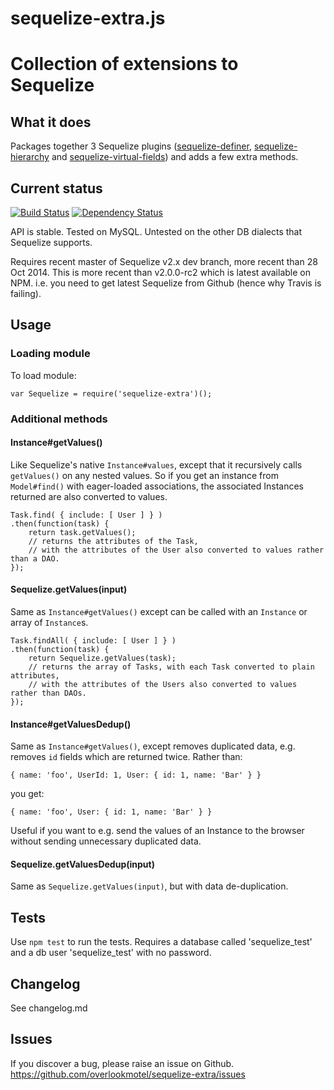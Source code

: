 # sequelize-extra.js

# Collection of extensions to Sequelize

## What it does

Packages together 3 Sequelize plugins ([sequelize-definer](https://www.npmjs.org/package/sequelize-definer), [sequelize-hierarchy](https://www.npmjs.org/package/sequelize-hierarchy) and [sequelize-virtual-fields](https://www.npmjs.org/package/sequelize-virtual-fields)) and adds a few extra methods.

## Current status

[![Build Status](https://secure.travis-ci.org/overlookmotel/sequelize-extra.png)](http://travis-ci.org/overlookmotel/sequelize-extra)
[![Dependency Status](https://david-dm.org/overlookmotel/sequelize-extra.png)](https://david-dm.org/overlookmotel/sequelize-extra)

API is stable. Tested on MySQL. Untested on the other DB dialects that Sequelize supports.

Requires recent master of Sequelize v2.x dev branch, more recent than 28 Oct 2014. This is more recent than v2.0.0-rc2 which is latest available on NPM. i.e. you need to get latest Sequelize from Github (hence why Travis is failing).

## Usage

### Loading module

To load module:

	var Sequelize = require('sequelize-extra')();

### Additional methods

#### Instance#getValues()

Like Sequelize's native `Instance#values`, except that it recursively calls `getValues()` on any nested values. So if you get an instance from `Model#find()` with eager-loaded associations, the associated Instances returned are also converted to values.

	Task.find( { include: [ User ] } )
	.then(function(task) {
		return task.getValues();
		// returns the attributes of the Task,
		// with the attributes of the User also converted to values rather than a DAO.
	});

#### Sequelize.getValues(input)

Same as `Instance#getValues()` except can be called with an `Instance` or array of `Instance`s.

	Task.findAll( { include: [ User ] } )
	.then(function(task) {
		return Sequelize.getValues(task);
		// returns the array of Tasks, with each Task converted to plain attributes,
		// with the attributes of the Users also converted to values rather than DAOs.
	});

#### Instance#getValuesDedup()

Same as `Instance#getValues()`, except removes duplicated data, e.g. removes `id` fields which are returned twice. Rather than:

	{ name: 'foo', UserId: 1, User: { id: 1, name: 'Bar' } }

you get:

	{ name: 'foo', User: { id: 1, name: 'Bar' } }

Useful if you want to e.g. send the values of an Instance to the browser without sending unnecessary duplicated data.

#### Sequelize.getValuesDedup(input)

Same as `Sequelize.getValues(input)`, but with data de-duplication.

## Tests

Use `npm test` to run the tests.
Requires a database called 'sequelize_test' and a db user 'sequelize_test' with no password.

## Changelog

See changelog.md

## Issues

If you discover a bug, please raise an issue on Github. https://github.com/overlookmotel/sequelize-extra/issues
